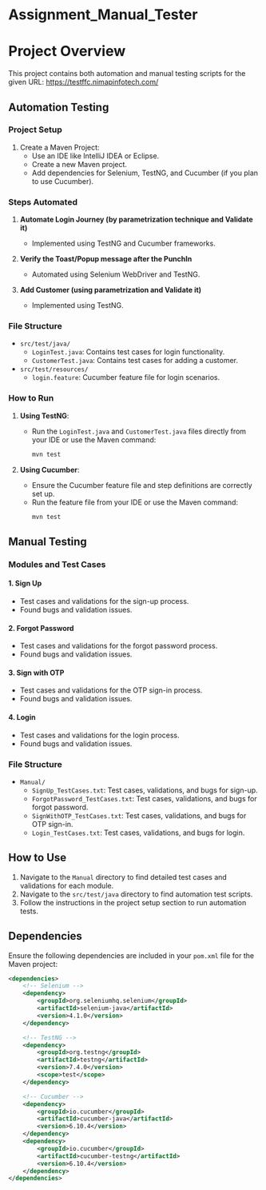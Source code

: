 # Assignment_Manual_Tester

# Project Overview

This project contains both automation and manual testing scripts for the given URL: https://testffc.nimapinfotech.com/

## Automation Testing

### Project Setup

1. Create a Maven Project:
    - Use an IDE like IntelliJ IDEA or Eclipse.
    - Create a new Maven project.
    - Add dependencies for Selenium, TestNG, and Cucumber (if you plan to use Cucumber).

### Steps Automated

1. **Automate Login Journey (by parametrization technique and Validate it)**
    - Implemented using TestNG and Cucumber frameworks.

2. **Verify the Toast/Popup message after the PunchIn**
    - Automated using Selenium WebDriver and TestNG.

3. **Add Customer (using parametrization and Validate it)**
    - Implemented using TestNG.

### File Structure

- `src/test/java/`
    - `LoginTest.java`: Contains test cases for login functionality.
    - `CustomerTest.java`: Contains test cases for adding a customer.
- `src/test/resources/`
    - `login.feature`: Cucumber feature file for login scenarios.

### How to Run

1. **Using TestNG**:
    - Run the `LoginTest.java` and `CustomerTest.java` files directly from your IDE or use the Maven command:
      ```sh
      mvn test
      ```

2. **Using Cucumber**:
    - Ensure the Cucumber feature file and step definitions are correctly set up.
    - Run the feature file from your IDE or use the Maven command:
      ```sh
      mvn test
      ```

## Manual Testing

### Modules and Test Cases

#### 1. Sign Up
- Test cases and validations for the sign-up process.
- Found bugs and validation issues.

#### 2. Forgot Password
- Test cases and validations for the forgot password process.
- Found bugs and validation issues.

#### 3. Sign with OTP
- Test cases and validations for the OTP sign-in process.
- Found bugs and validation issues.

#### 4. Login
- Test cases and validations for the login process.
- Found bugs and validation issues.

### File Structure

- `Manual/`
    - `SignUp_TestCases.txt`: Test cases, validations, and bugs for sign-up.
    - `ForgotPassword_TestCases.txt`: Test cases, validations, and bugs for forgot password.
    - `SignWithOTP_TestCases.txt`: Test cases, validations, and bugs for OTP sign-in.
    - `Login_TestCases.txt`: Test cases, validations, and bugs for login.

## How to Use

1. Navigate to the `Manual` directory to find detailed test cases and validations for each module.
2. Navigate to the `src/test/java` directory to find automation test scripts.
3. Follow the instructions in the project setup section to run automation tests.

## Dependencies

Ensure the following dependencies are included in your `pom.xml` file for the Maven project:

```xml
<dependencies>
    <!-- Selenium -->
    <dependency>
        <groupId>org.seleniumhq.selenium</groupId>
        <artifactId>selenium-java</artifactId>
        <version>4.1.0</version>
    </dependency>

    <!-- TestNG -->
    <dependency>
        <groupId>org.testng</groupId>
        <artifactId>testng</artifactId>
        <version>7.4.0</version>
        <scope>test</scope>
    </dependency>

    <!-- Cucumber -->
    <dependency>
        <groupId>io.cucumber</groupId>
        <artifactId>cucumber-java</artifactId>
        <version>6.10.4</version>
    </dependency>
    <dependency>
        <groupId>io.cucumber</groupId>
        <artifactId>cucumber-testng</artifactId>
        <version>6.10.4</version>
    </dependency>
</dependencies>
